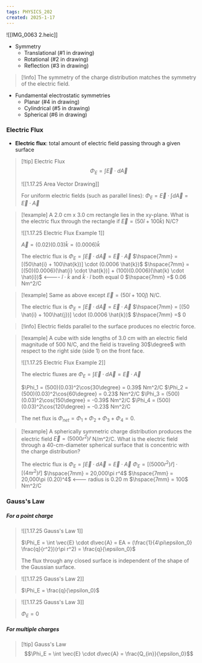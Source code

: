 ```yaml
---
tags: PHYSICS_202
created: 2025-1-17
---
```


![[IMG_0063 2.heic]]

- Symmetry
	- Translational (#1 in drawing)
	- Rotational (#2 in drawing)
	- Reflection (#3 in drawing)

> [!info]
> The symmetry of the charge distribution matches the symmetry of the electric field.

- Fundamental electrostatic symmetries
	- Planar (#4 in drawing)
	- Cylindrical (#5 in drawing)
	- Spherical (#6 in drawing)

### Electric Flux

- **Electric flux**: total amount of electric field passing through a given surface

> [!tip] Electric Flux
> $$\Phi_E = \int \vec{E} \cdot d\vec{A}$$
> 
> ![[1.17.25 Area Vector Drawing]]
> 
> For uniform electric fields (such as parallel lines): $\Phi_E = \vec{E} \cdot \int d\vec{A} = \vec{E} \cdot \vec{A}$

> [!example]
> A 2.0 cm x 3.0 cm rectangle lies in the xy-plane. What is the electric flux through the rectangle if $\vec{E} = (50\hat{i} + 100\hat{k})$ N/C?
> 
> ![[1.17.25 Electric Flux Example 1]]
> 
> $\vec{A} = (0.02)(0.03)\hat{k} = (0.0006) \hat{k}$
> 
> The electric flux is
> $\Phi_E = \int \vec{E} \cdot d\vec{A} = \vec{E} \cdot \vec{A}$
> $\hspace{7mm} = [(50\hat{i} + 100\hat{k})] \cdot (0.0006 \hat{k})$
> $\hspace{7mm} = [(50)(0.0006)(\hat{i} \cdot \hat{k})] + (100)(0.0006)(\hat{k} \cdot \hat{i})$ <---- $\hat{i} \cdot \hat{k}$ and $\hat{k} \cdot \hat{i}$ both equal 0
> $\hspace{7mm} =$ 0.06 Nm\^2/C

> [!example]
> Same as above except $\vec{E} = (50\hat{i} + 100\hat{j})$ N/C.
> 
> The electric flux is
> $\Phi_E = \int \vec{E} \cdot d\vec{A} = \vec{E} \cdot \vec{A}$
> $\hspace{7mm} = [(50 \hat{i} + 100\hat{j})] \cdot (0.0006 \hat{k})$
> $\hspace{7mm} =$ 0

> [!info]
> Electric fields parallel to the surface produces no electric force.

> [!example]
> A cube with side lengths of 3.0 cm with an electric field magnitude of 500 N/C, and the field is traveling 30$\degree$ with respect to the right side (side 1) on the front face.
> 
> ![[1.17.25 Electric Flux Example 2]]
> 
> The electric fluxes are
> $\Phi_E = \int \vec{E} \cdot d\vec{A} = \vec{E} \cdot \vec{A}$
> 
> $\Phi_1 = (500)(0.03)^2\cos{30\degree} = 0.39$ Nm^2/C
> $\Phi_2 = (500)(0.03)^2\cos{60\degree} = 0.23$ Nm^2/C
> $\Phi_3 = (500)(0.03)^2\cos{150\degree} = -0.39$ Nm^2/C
> $\Phi_4 = (500)(0.03)^2\cos{120\degree} = -0.23$ Nm^2/C
> 
> The net flux is $\Phi_{net} = \Phi_1 + \Phi_2 + \Phi_3 + \Phi_4 = 0$.

> [!example]
> A spherically symmetric charge distribution produces the electric field $\vec{E} = (5000 r^2)\hat{r}$ N/m^2/C. What is the electric field through a 40-cm-diameter spherical surface that is concentric with the charge distribution?
> 
> The electric flux is
> $\Phi_E = \int \vec{E} \cdot d\vec{A} = \vec{E} \cdot \vec{A}$
> $\Phi_E = [(5000 r^2) \hat{r}] \cdot [(4\pi r^2) \hat{r}]$
> $\hspace{7mm} = 20,000\pi r^4$
> $\hspace{7mm} = 20,000\pi (0.20)^4$ <--- radius is 0.20 m
> $\hspace{7mm} = 100$ Nm^2/C

### Gauss's Law

##### For a point charge

> ![[1.17.25 Gauss's Law 1]]
> 
> $\Phi_E = \int \vec{E} \cdot d\vec{A} = EA = (\frac{1}{4\pi\epsilon_0} \frac{q}{r^2})(r\pi r^2) = \frac{q}{\epsilon_0}$
> 
> The flux through any closed surface is independent of the shape of the Gaussian surface.

> ![[1.17.25 Gauss's Law 2]]
> 
> $\Phi_E = \frac{q}{\epsilon_0}$

> ![[1.17.25 Gauss's Law 3]]
> 
> $\Phi_E = 0$

##### For multiple charges

> [!tip] Gauss's Law
> $$\Phi_E = \int \vec{E} \cdot d\vec{A} = \frac{Q_{in}}{\epsilon_0}$$
